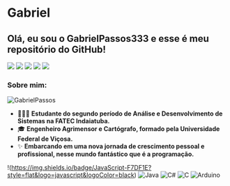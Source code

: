 # Gabriel

## Olá, eu sou o GabrielPassos333 e esse é meu repositório do GitHub!

![](https://img.shields.io/github/followers/GabrielPassos333?style=social)
![](https://img.shields.io/github/stars/GabrielPassos333?style=social)
![](https://img.shields.io/github/watchers/GabrielPassos333?style=social)
![](https://img.shields.io/github/forks/GabrielPassos333?style=social)
![](https://img.shields.io/github/last-commit/GabrielPassos333/gabrielpassos333)

### Sobre mim:

![GabrielPassos](https://github.com/GabrielPassos333.png?size=100)

- 👨🏻‍🎓 **Estudante do segundo período de Análise e Desenvolvimento de Sistemas na FATEC Indaiatuba.**
- 🎓 **Engenheiro Agrimensor e Cartógrafo, formado pela Universidade Federal de Viçosa.**
- ✨ **Embarcando em uma nova jornada de crescimento pessoal e profissional, nesse mundo fantástico que é a programação.**

!(https://img.shields.io/badge/JavaScript-F7DF1E?style=flat&logo=javascript&logoColor=black)
![Java](https://img.shields.io/badge/Java-007396?style=flat&logo=java&logoColor=white)
![C#](https://img.shields.io/badge/C%23-239120?style=flat&logo=c-sharp&logoColor=white)
![C](https://img.shields.io/badge/C-A8B9CC?style=flat&logo=c&logoColor=white)
![Arduino](https://img.shields.io/badge/Arduino-00979D?style=flat&logo=arduino&logoColor=white)
